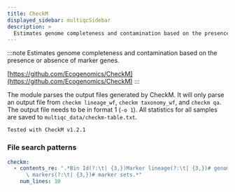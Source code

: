 ```yaml
---
title: CheckM
displayed_sidebar: multiqcSidebar
description: >
  Estimates genome completeness and contamination based on the presence or absence of marker genes.
---
```


<!--
~~~~~ DO NOT EDIT ~~~~~
This file is autogenerated from the MultiQC module python docstring.
Do not edit the markdown, it will be overwritten.

File path for the source of this content: multiqc/modules/checkm/checkm.py
~~~~~~~~~~~~~~~~~~~~~~~
-->

:::note
Estimates genome completeness and contamination based on the presence or absence of marker genes.

[https://github.com/Ecogenomics/CheckM](https://github.com/Ecogenomics/CheckM)
:::

The module parses the output files generated by CheckM.
It will only parse an output file from `checkm lineage_wf`, `checkm taxonomy_wf`, and `checkm qa`.
The output file needs to be in format 1 (`-o 1`).
All statistics for all samples are saved to `multiqc_data/checkm-table.txt`.

    Tested with CheckM v1.2.1

### File search patterns

```yaml
checkm:
  - contents_re: ".*Bin Id(?:\t| {3,})Marker lineage(?:\t| {3,})# genomes(?:\t| {3,})#\
      \ markers(?:\t| {3,})# marker sets.*"
    num_lines: 10
```
